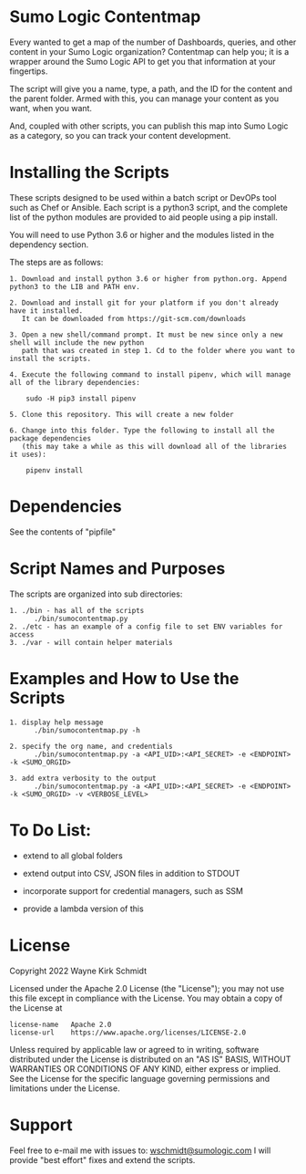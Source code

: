 Sumo Logic Contentmap
=====================

Every wanted to get a map of the number of Dashboards, queries, and other content in your Sumo Logic organization?
Contentmap can help you; it is a wrapper around the Sumo Logic API to get you that information at your fingertips.

The script will give you a name, type, a path, and the ID for the content and the parent folder.
Armed with this, you can manage your content as you want, when you want.

And, coupled with other scripts, you can publish this map into Sumo Logic as a category, so you can track your content development.

Installing the Scripts
=======================

These scripts designed to be used within a batch script or DevOPs tool such as Chef or Ansible.
Each script is a python3 script, and the complete list of the python modules are provided to aid people using a pip install.

You will need to use Python 3.6 or higher and the modules listed in the dependency section.  

The steps are as follows: 

    1. Download and install python 3.6 or higher from python.org. Append python3 to the LIB and PATH env.

    2. Download and install git for your platform if you don't already have it installed.
       It can be downloaded from https://git-scm.com/downloads
    
    3. Open a new shell/command prompt. It must be new since only a new shell will include the new python 
       path that was created in step 1. Cd to the folder where you want to install the scripts.
    
    4. Execute the following command to install pipenv, which will manage all of the library dependencies:
    
        sudo -H pip3 install pipenv 
 
    5. Clone this repository. This will create a new folder
    
    6. Change into this folder. Type the following to install all the package dependencies 
       (this may take a while as this will download all of the libraries it uses):

        pipenv install
        
Dependencies
============

See the contents of "pipfile"

Script Names and Purposes
=========================

The scripts are organized into sub directories:

    1. ./bin - has all of the scripts
          ./bin/sumocontentmap.py
    2. ./etc - has an example of a config file to set ENV variables for access
    3. ./var - will contain helper materials


Examples and How to Use the Scripts
===================================

    1. display help message
          ./bin/sumocontentmap.py -h

    2. specify the org name, and credentials
          ./bin/sumocontentmap.py -a <API_UID>:<API_SECRET> -e <ENDPOINT> -k <SUMO_ORGID>

    3. add extra verbosity to the output
          ./bin/sumocontentmap.py -a <API_UID>:<API_SECRET> -e <ENDPOINT> -k <SUMO_ORGID> -v <VERBOSE_LEVEL>

To Do List:
===========

* extend to all global folders

* extend output into CSV, JSON files in addition to STDOUT

* incorporate support for credential managers, such as SSM

* provide a lambda version of this

License
=======

Copyright 2022 Wayne Kirk Schmidt

Licensed under the Apache 2.0 License (the "License");
you may not use this file except in compliance with the License.
You may obtain a copy of the License at

    license-name   Apache 2.0 
    license-url    https://www.apache.org/licenses/LICENSE-2.0

Unless required by applicable law or agreed to in writing, software
distributed under the License is distributed on an "AS IS" BASIS,
WITHOUT WARRANTIES OR CONDITIONS OF ANY KIND, either express or implied.
See the License for the specific language governing permissions and
limitations under the License.

Support
=======

Feel free to e-mail me with issues to: wschmidt@sumologic.com
I will provide "best effort" fixes and extend the scripts.

